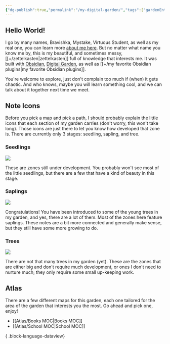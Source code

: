 ```yaml
---
{"dg-publish":true,"permalink":"/my-digital-garden/","tags":["gardenEntry"],"noteIcon":""}
---
```


## Hello World!
I go by many names, Bravishka, Mystake, Virtuous Student, as well as my real one, you can learn more [about me here](https://bravishkaskytano.gitlab.io/about/). But no matter what name you know me by, this is my beautiful, and sometimes messy, [[+/zettelkasten\|zettelkasten]] full of knowledge that interests me. It was built with [Obsidian](https://obsidian.md/), [Digital Garden](https://github.com/oleeskild/obsidian-digital-garden), as well as [[+/my favorite Obsidian plugins\|my favorite Obsidian plugins]].

You're welcome to explore, just don't complain too much if (when) it gets chaotic. And who knows, maybe you will learn something cool, and we can talk about it together next time we meet.
## Note Icons
Before you pick a map and pick a path, I should probably explain the little icons that each section of my garden carries (don't worry, this won't take long). Those icons are just there to let you know how developed that zone is. There are currently only 3 stages: seedling, sapling, and tree.
### Seedlings
![](/img/tree-1.svg)

These are zones still under development. You probably won't see most of the little seedlings, but there are a few that have a kind of beauty in this stage.
### Saplings
![](/img/tree-2.svg)

Congratulations! You have been introduced to some of the young trees in my garden, and yes, there are a lot of them. Most of the zones here feature saplings. These notes are a bit more connected and generally make sense, but they still have some more growing to do.
### Trees
![](/img/tree-3.svg)

There are not that many trees in my garden (yet). These are the zones that are either big and don't require much development, or ones I don't need to nurture much; they only require some small up-keeping work.
## Atlas
There are a few different maps for this garden, each one tailored for the area of the garden that interests you the most. Go ahead and pick one, enjoy!

- [[Atlas/Books MOC\|Books MOC]]
- [[Atlas/School MOC\|School MOC]]

{ .block-language-dataview}

